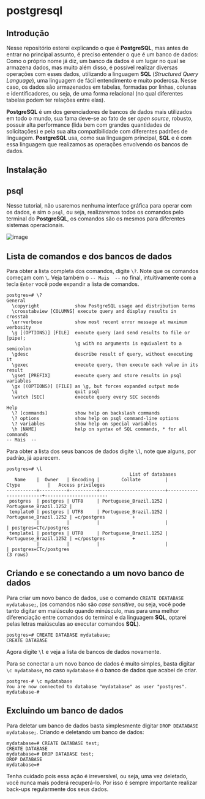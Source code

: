 # postgresql

## Introdução

Nesse repositório esterei explicando o que é **PostgreSQL**, mas antes de entrar no principal assunto, é preciso entender o que é um banco de dados: Como o próprio nome já diz, um banco da dados é um lugar no qual se armazena dados, mas muito além disso, é possível realizar diversas operações com esses dados, utilizando a linguagem **SQL** (*Structured Query Language*), uma linguagem de fácil entendimento e muito poderosa. Nesse caso, os dados são armazenados em tabelas, formadas por linhas, colunas e identificadores, ou seja, de uma forma relacional (no qual diferentes tabelas podem ter relações entre elas).

**PostgreSQL** é um dos gerenciadores de bancos de dados mais utilizados em todo o mundo, sua fama deve-se ao fato de ser *open source*, robusto, possuir alta performance (lida bem com grandes quantidades de solicitações) e pela sua alta compatibilidade com diferentes padrões de linguagem. **PostgreSQL** usa, como sua linguagem principal, **SQL** e é com essa linguagem que realizamos as operações envolvendo os bancos de dados.

## Instalação

## psql

Nesse tutorial, não usaremos nenhuma interface gráfica para operar com os dados, e sim o `psql`, ou seja, realizaremos todos os comandos pelo terminal do **PostgreSQL**, os comandos são os mesmos para diferentes sistemas operacionais.

![image](https://user-images.githubusercontent.com/86558706/148416826-21720130-ee92-4e64-973d-05966ddd7b30.png)

## Lista de comandos e dos bancos de dados

Para obter a lista completa dos comandos, digite `\?`. Note que os comandos começam com `\`. Veja também o `-- Mais  --` no final, intuitivamente com a tecla `Enter` você pode expandir a lista de comandos.

```console
postgres=# \?
General
  \copyright             show PostgreSQL usage and distribution terms
  \crosstabview [COLUMNS] execute query and display results in crosstab
  \errverbose            show most recent error message at maximum verbosity
  \g [(OPTIONS)] [FILE]  execute query (and send results to file or |pipe);
                         \g with no arguments is equivalent to a semicolon
  \gdesc                 describe result of query, without executing it
  \gexec                 execute query, then execute each value in its result
  \gset [PREFIX]         execute query and store results in psql variables
  \gx [(OPTIONS)] [FILE] as \g, but forces expanded output mode
  \q                     quit psql
  \watch [SEC]           execute query every SEC seconds

Help
  \? [commands]          show help on backslash commands
  \? options             show help on psql command-line options
  \? variables           show help on special variables
  \h [NAME]              help on syntax of SQL commands, * for all commands
-- Mais  --
```

Para obter a lista dos seus bancos de dados digite `\l`, note que alguns, por padrão, já aparecem.

```console
postgres=# \l
                                             List of databases
   Name    |  Owner   | Encoding |        Collate         |         Ctype          |   Access privileges
-----------+----------+----------+------------------------+------------------------+-----------------------
 postgres  | postgres | UTF8     | Portuguese_Brazil.1252 | Portuguese_Brazil.1252 |
 template0 | postgres | UTF8     | Portuguese_Brazil.1252 | Portuguese_Brazil.1252 | =c/postgres          +
           |          |          |                        |                        | postgres=CTc/postgres
 template1 | postgres | UTF8     | Portuguese_Brazil.1252 | Portuguese_Brazil.1252 | =c/postgres          +
           |          |          |                        |                        | postgres=CTc/postgres
(3 rows)
```

## Criando e se conectando a um novo banco de dados

Para criar um novo banco de dados, use o comando `CREATE DEATABASE mydatabase;`, (os comandos não são *case sensitive*, ou seja, você pode tanto digitar em maiúsculo quando minúsculo, mas para uma melhor diferenciação entre comandos do terminal e da linguagem **SQL**, optarei pelas letras maiúsculas ao executar comandos **SQL**).

```console
postgres=# CREATE DATABASE mydatabase;
CREATE DATABASE
```

Agora digite `\l` e veja a lista de bancos de dados novamente.

Para se conectar a um novo banco de dados é muito simples, basta digitar `\c mydatabase`, no caso `mydatabase` é o banco de dados que acabei de criar.

```console
postgres-# \c mydatabase
You are now connected to database "mydatabase" as user "postgres".
mydatabase-#
```

## Excluindo um banco de dados

Para deletar um banco de dados basta simplesmente digitar `DROP DEATABASE mydatabase;`. Criando e deletando um banco de dados:

```console
mydatabase=# CREATE DATABASE test;
CREATE DATABASE
mydatabase=# DROP DATABASE test;
DROP DATABASE
mydatabase=#
```

Tenha cuidado pois essa ação é irreversível, ou seja, uma vez deletado, você nunca mais poderá recuperá-lo. Por isso é sempre importante realizar back-ups regularmente dos seus dados.
